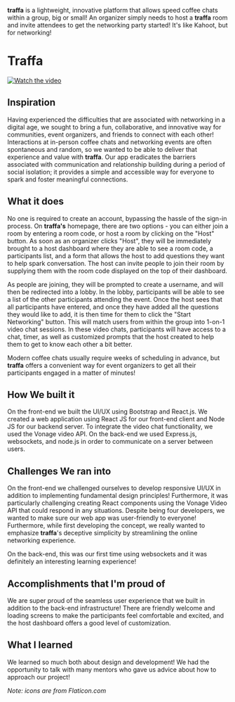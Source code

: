 **traffa** is a lightweight, innovative platform that allows speed coffee chats within a group, big or small! An organizer simply needs to host a **traffa** room and invite attendees to get the networking party started! It's like Kahoot, but for networking!

# Traffa

[![Watch the video](https://i.imgur.com/jNwVHXX.png)](https://youtu.be/2-AxpklraRs)

## Inspiration
Having experienced the difficulties that are associated with networking in a digital age, we sought to bring a fun, collaborative, and innovative way for communities, event organizers, and friends to connect with each other! Interactions at in-person coffee chats and networking events are often spontaneous and random, so we wanted to be able to deliver that experience and value with **traffa**. Our app eradicates the barriers associated with communication and relationship building during a period of social isolation; it provides a simple and accessible way for everyone to spark and foster meaningful connections.

## What it does
No one is required to create an account, bypassing the hassle of the sign-in process. On **traffa's** homepage, there are two options - you can either join a room by entering a room code, or host a room by clicking on the "Host" button. As soon as an organizer clicks "Host", they will be immediately brought to a host dashboard where they are able to see a room code, a participants list, and a form that allows the host to add questions they want to help spark conversation. The host can invite people to join their room by supplying them with the room code displayed on the top of their dashboard. 

As people are joining, they will be prompted to create a username, and will then be redirected into a lobby. In the lobby, participants will be able to see a list of the other participants attending the event. Once the host sees that all participants have entered, and once they have added all the questions they would like to add, it is then time for them to click the "Start Networking" button. This will match users from within the group into 1-on-1 video chat sessions. In these video chats, participants will have access to a chat, timer, as well as customized prompts that the host created to help them to get to know each other a bit better. 
 
Modern coffee chats usually require weeks of scheduling in advance, but **traffa** offers a convenient way for event organizers to get all their participants engaged in a matter of minutes!

## How We built it
On the front-end we built the UI/UX using Bootstrap and React.js. We created a web application using React JS for our front-end client and Node JS for our backend server. To integrate the video chat functionality, we used the Vonage video API. On the back-end we used Express.js, websockets, and node.js in order to communicate on a server between users. 


## Challenges We ran into
On the front-end we challenged ourselves to develop responsive UI/UX in addition to implementing fundamental design principles! Furthermore, it was particularly challenging creating React components using the Vonage Video API that could respond in any situations. Despite being four developers, we wanted to make sure our web app was user-friendly to everyone! Furthermore, while first developing the concept, we really wanted to emphasize **traffa**'s deceptive simplicity by streamlining the online networking experience.

On the back-end, this was our first time using websockets and it was definitely an interesting learning experience! 

## Accomplishments that I'm proud of
We are super proud of the seamless user experience that we built in addition to the back-end infrastructure! There are friendly welcome and loading screens to make the participants feel comfortable and excited, and the host dashboard offers a good level of customization.

## What I learned
We learned so much both about design and development! We had the opportunity to talk with many mentors who gave us advice about how to approach our project! 

_Note: icons are from Flaticon.com_
